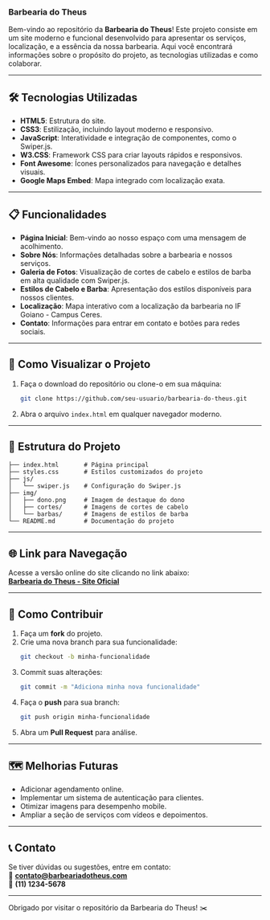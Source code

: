 ### Barbearia do Theus

Bem-vindo ao repositório da **Barbearia do Theus**! Este projeto consiste em um site moderno e funcional desenvolvido para apresentar os serviços, localização, e a essência da nossa barbearia. Aqui você encontrará informações sobre o propósito do projeto, as tecnologias utilizadas e como colaborar.

---

## 🛠️ Tecnologias Utilizadas

- **HTML5**: Estrutura do site.
- **CSS3**: Estilização, incluindo layout moderno e responsivo.
- **JavaScript**: Interatividade e integração de componentes, como o Swiper.js.
- **W3.CSS**: Framework CSS para criar layouts rápidos e responsivos.
- **Font Awesome**: Ícones personalizados para navegação e detalhes visuais.
- **Google Maps Embed**: Mapa integrado com localização exata.

---

## 📋 Funcionalidades

- **Página Inicial**: Bem-vindo ao nosso espaço com uma mensagem de acolhimento.
- **Sobre Nós**: Informações detalhadas sobre a barbearia e nossos serviços.
- **Galeria de Fotos**: Visualização de cortes de cabelo e estilos de barba em alta qualidade com Swiper.js.
- **Estilos de Cabelo e Barba**: Apresentação dos estilos disponíveis para nossos clientes.
- **Localização**: Mapa interativo com a localização da barbearia no IF Goiano - Campus Ceres.
- **Contato**: Informações para entrar em contato e botões para redes sociais.

---

## 🚀 Como Visualizar o Projeto

1. Faça o download do repositório ou clone-o em sua máquina:
   ```bash
   git clone https://github.com/seu-usuario/barbearia-do-theus.git
   ```

2. Abra o arquivo `index.html` em qualquer navegador moderno.

---

## 📂 Estrutura do Projeto

```plaintext
├── index.html       # Página principal
├── styles.css       # Estilos customizados do projeto
├── js/
│   └── swiper.js    # Configuração do Swiper.js
├── img/
│   ├── dono.png     # Imagem de destaque do dono
│   ├── cortes/      # Imagens de cortes de cabelo
│   └── barbas/      # Imagens de estilos de barba
└── README.md        # Documentação do projeto
```

---

## 🌐 Link para Navegação

Acesse a versão online do site clicando no link abaixo:  
[**Barbearia do Theus - Site Oficial**](https://seulink.com)

---

## 🤝 Como Contribuir

1. Faça um **fork** do projeto.
2. Crie uma nova branch para sua funcionalidade:
   ```bash
   git checkout -b minha-funcionalidade
   ```
3. Commit suas alterações:
   ```bash
   git commit -m "Adiciona minha nova funcionalidade"
   ```
4. Faça o **push** para sua branch:
   ```bash
   git push origin minha-funcionalidade
   ```
5. Abra um **Pull Request** para análise.

---

## 🗺️ Melhorias Futuras

- Adicionar agendamento online.
- Implementar um sistema de autenticação para clientes.
- Otimizar imagens para desempenho mobile.
- Ampliar a seção de serviços com vídeos e depoimentos.

---

## 📞 Contato

Se tiver dúvidas ou sugestões, entre em contato:  
📧 **[contato@barbeariadotheus.com](mailto:contato@barbeariadotheus.com)**  
📱 **(11) 1234-5678**

---

Obrigado por visitar o repositório da Barbearia do Theus! ✂️
